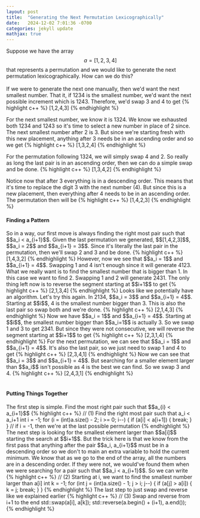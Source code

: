 ```yaml
---
layout: post
title:  "Generating the Next Permutation Lexicographically"
date:   2024-12-02 7:01:36 -0700
categories: jekyll update
mathjax: true
---
```

Suppose we have the array $$a = [1,2,3,4]$$ that represents a permutation and we would like to generate the next permutation lexicographically. How can we do this?
<br>
<br>
If we were to generate the next one manually, then we'd want the next smallest number. That it, if 1234 is the smallest number, we'd want the next possible increment which is 1243. Therefore, we'd swap 3 and 4 to get
{% highlight c++ %}
[1,2,4,3]
{% endhighlight %}
<!----------------------------------------------------->
For the next smallest number, we know it is 1324. We know we exhausted both 1234 and 1243 so it's time to select a new number in place of 2 since. The next smallest number after 2 is 3. But since we're starting fresh with this new placement, anything after 3 needs be in an ascending order and so we get
{% highlight c++ %}
[1,3,2,4]
{% endhighlight %}
<!----------------------------------------------------->
For the permutation following 1324, we will simply swap 4 and 2. So really as long the last pair is in an ascending order, then we can do a simple swap and be done.
{% highlight c++ %}
[1,3,4,2]
{% endhighlight %}
<!----------------------------------------------------->
Notice now that after 3 everything is in a descending order. This means that it's time to replace the digit 3 with the next number (4). But since this is a new placement, then everything after 4 needs to be in an ascending order. The permutation then will be
{% highlight c++ %}
[1,4,2,3]
{% endhighlight %}
<br>
<!------------------------------------------------------------------------------------>
<h4><b>Finding a Pattern</b></h4>
So in a way, our first move is always finding the right most pair such that $$a_i < a_{i+1}$$. Given the last permutation we generated, $$[1,4,2,3]$$, $$a_i = 2$$ and $$a_{i+1} = 3$$. Since it's literally the last pair in the permutation, then we'll swap 2 and 3 and be done. 
{% highlight c++ %}
[1,4,3,2]
{% endhighlight %}
<!----------------------------------------------------->
However, now we see that $$a_i = 1$$ and $$a_{i+1} = 4$$. Swapping 1 and 4 isn't enough since it will generate 4123. What we really want is to find the smallest number that is bigger than 1. In this case we want to find 2. Swapping 1 and 2 will generate 2431. The only thing left now is to reverse the segment starting at $$i+1$$ to get
{% highlight c++ %}
[2,1,3,4]
{% endhighlight %}
<!----------------------------------------------------->
Looks like we potentially have an algorithm. Let's try this again. In 2134, $$a_i = 3$$ and $$a_{i+1} = 4$$. Starting at $$i$$, 4 is the smallest number bigger than 3. This is also the last pair so swap both and we're done.
{% highlight c++ %}
[2,1,4,3]
{% endhighlight %}
<!----------------------------------------------------->
Now we have $$a_i = 1$$ and $$a_{i+1} = 4$$. Starting at $$i$$, the smallest number bigger than $$a_i=1$$ is actually 3. So we swap 1 and 3 to get 2341. But since they were not consecutive, we will reverse the segment starting at $$i+1$$ to get
{% highlight c++ %}
[2,3,1,4]
{% endhighlight %}
<!----------------------------------------------------->
For the next permutation, we can see that $$a_i = 1$$ and $$a_{i+1} = 4$$. It's also the last pair, so we just need to swap 1 and 4 to get
{% highlight c++ %}
[2,3,4,1]
{% endhighlight %}
<!----------------------------------------------------->
Now we can see that $$a_i = 3$$ and $$a_{i+1} = 4$$. But searching for a smaller element larger than $$a_i$$ isn't possible as 4 is the best we can find. So we swap 3 and 4.
{% highlight c++ %}
[2,4,3,1]
{% endhighlight %}

<br>
<br>
<!------------------------------------------------------------------------------------>
<h4><b>Putting Things Together</b></h4>
The first step is simple. Find the most right pair such that $$a_{i} < a_{i+1}$$
{% highlight c++ %}
// (1) Find the right most pair such that a_i < a_i+1
int i = -1;
for (i = (int)a.size() - 2; i >= 0; i--) {
	if (a[i] < a[i+1]) {
		break;
	}
}
// if i = -1, then we're at the last possible permutation
{% endhighlight %}
<!------------------------------------------------------------------------------------>
The next step is looking for the smallest element larger than $$a[i]$$ starting the search at $$i+1$$. But the trick here is that we know from the first pass that anything after the pair $$a_i, a_{i+1}$$ must be in a descending order so we don't to main an extra variable to hold the current minimum. We know that as we go to the end of the array, all the numbers are in a descending order. If they were not, we would've found them when we were searching for a pair such that $$a_i < a_{i+1}$$. So we can write
{% highlight c++ %}
// (2) Starting at i, we want to find the smallest number larger than a[i]
int k = -1;
for (int j = (int)a.size() - 1; j > i; j--) {
    if (a[j] > a[i]) {
        k = j;
        break;
    }
}
{% endhighlight %}
<!------------------------------------------------------------------------------------>
The last step to just swap and reverse like we explained earlier
{% highlight c++ %}
// (3) Swap and reverse from i+1 to the end
std::swap(a[i], a[k]);
std::reverse(a.begin() + (i+1), a.end());
{% endhighlight %}





















<br>
